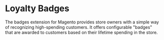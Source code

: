# Loyalty Badges

The badges extension for Magento provides store owners with a simple way of recognizing high-spending customers. It offers configurable "badges" that are awarded to customers based on their lifetime spending in the store.
